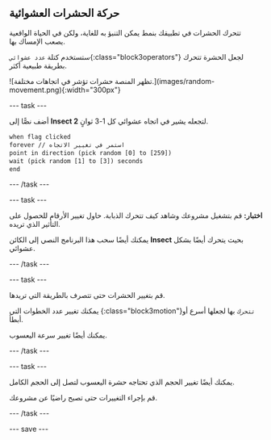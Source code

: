 ## حركة الحشرات العشوائية

<div style="display: flex; flex-wrap: wrap">
<div style="flex-basis: 200px; flex-grow: 1; margin-right: 15px;">
تتحرك الحشرات في تطبيقك بنمط يمكن التنبؤ به للغاية، ولكن في الحياة الواقعية يصعب الإمساك بها. 

ستستخدم كتلة `عدد عشوائي`{:class="block3operators"} لجعل الحشرة تتحرك بطريقة طبيعية أكثر.
</div>
<div>
![تظهر المنصة حشرات تؤشر في اتجاهات مختلفة.](images/random-movement.png){:width="300px"}
</div>
</div>

--- task ---

أضف نصًّا إلى **Insect 2** لتجعله يشير في اتجاه عشوائي كل 1-3 ثوانٍ.

```blocks3
when flag clicked
forever // استمر في تغيير الاتجاه
point in direction (pick random [0] to [259])
wait (pick random [1] to [3]) seconds
end
```

--- /task ---

--- task ---

**اختبار:** قم بتشغيل مشروعك وشاهد كيف تتحرك الذبابة. حاول تغيير الأرقام للحصول على التأثير الذي تريده.

يمكنك أيضًا سحب هذا البرنامج النصي إلى الكائن **Insect** بحيث يتحرك أيضًا بشكل عشوائي.

--- /task ---

--- task ---

قم بتغيير الحشرات حتى تتصرف بالطريقة التي تريدها.

يمكنك تغيير عدد الخطوات التي {:class="block3motion"}`تتحرك` بها لجعلها أسرع أو أبطأ.

يمكنك أيضًا تغيير سرعة اليعسوب.

--- /task ---

--- task ---

يمكنك أيضًا تغيير الحجم الذي تحتاجه حشرة اليعسوب لتصل إلى الحجم الكامل.

قم بإجراء التغييرات حتى تصبح راضيًا عن مشروعك.

--- /task ---

--- save ---
